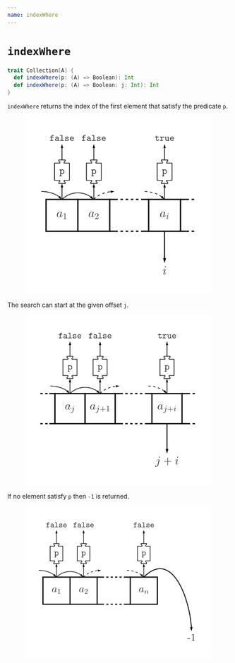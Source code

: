 ```yaml
---
name: indexWhere
---
```


# `indexWhere`

~~~ scala
trait Collection[A] {
  def indexWhere(p: (A) => Boolean): Int
  def indexWhere(p: (A) => Boolean: j: Int): Int
}
~~~

`indexWhere` returns the index of the first element that satisfy the predicate `p`.

<figure class="diagram">
  <img src="images/indexWhere.svg" alt="indexWhere function">
  <!-- <figcaption class="diagram-desc"></figcaption> -->
</figure>

The search can start at the given offset `j`.

<figure class="diagram">
  <img src="images/indexWhere.2.svg" alt="indexWhere function">
  <!-- <figcaption class="diagram-desc"></figcaption> -->
</figure>

If no element satisfy `p` then `-1` is returned.

<figure class="diagram">
  <img src="images/indexWhere.3.svg" alt="indexWhere function">
  <!-- <figcaption class="diagram-desc"></figcaption> -->
</figure>
